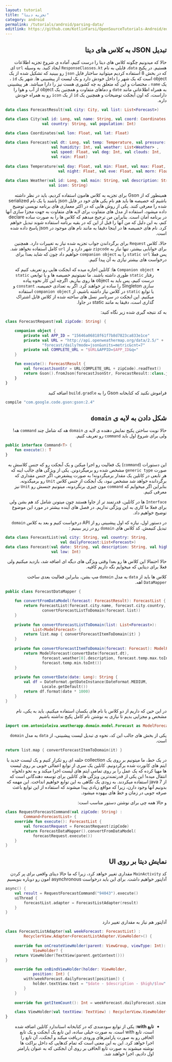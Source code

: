 ```yaml
---
layout: tutorial
title: "تجزیه دیتا"
category: android
permalink: /tutorials/android/parsing-data/
editlink: https://github.com/KotlinFarsi/OpenSourceTutorials-Android/edit/master/src/parsing-data/README.md
---
```



<div dir="rtl" markdown="1">



<div dir="rtl" markdown="1" id="تبدیل JSON به کلاس های دیتا" >

## تبدیل JSON به کلاس های دیتا

</div>

حالا که میدونیم چگونه کلاس های دیتا را درست کنیم، آماده ی شروعِ تجزیه اطلاعات هستیم. در پکیج `data`، فایلی به نام `ResponseClasses.kt` ایجاد کنید. به وسیله `url` ای که در بخش 8 استفاده کردیم میتوانید ساختار فایل `json` رو ببینید که تشکیل شده از یک object است که یک شهر را داخل خودش دارد و یک لیست از پیشبینی ها. شهر یک `id` ، یک `name` ، مختصات و این که متعلق به چه کشوری هست نیز را دارا میباشد. هر پیشبینی به همراه اطلاعاتی مانند `date` و دماهای متفاوت و همچنین یک object از آب و هوا را داراست، که اون آبجکت توضیحات و همچنین یک `id` از یک `icon` رو به همراه خودش داره.


</div>

```kotlin
data class ForecastResult(val city: City, val list: List<Forecast>)

data class City(val id: Long, val name: String, val coord: Coordinates,
                val country: String, val population: Int)
                
data class Coordinates(val lon: Float, val lat: Float)

data class Forecast(val dt: Long, val temp: Temperature, val pressure: Float,
                    val humidity: Int, val weather: List<Weather> ,
                    val speed: Float, val deg: Int, val clouds: Int, 
                    val rain: Float)
                    
data class Temperature(val day: Float, val min: Float, val max: Float, 
                       val night: Float, val eve: Float, val morn: Float)
                        
data class Weather(val id: Long, val main: String, val description: String, 
                   val icon: String)
```

<div dir="rtl" markdown="1">

همینطور که از Gson برای تجزیه به کلاس هامون استفاده کردیم،  باید در نظر داشته باشیم که خصیصه ها باید هم نامِ یکی های خود در فایل json باشند یا یک نام serialized شده را معرفی کنند. یکی از روش هایی که در اکثر معماری های برنامه نویسی توضیح داده میشود، استفاده از مدل های متفاوت برای لایه های متفاوت به جهت مجزا سازی آنها در برنامه امان است. بنابراین من ترجیح میدهم که کلاس ها را به صورت ساده declare کنم، به این دلیل که من آنها را قبل از این که در بقیه برنامه استفاده شوند تبدیل خواهم کرد. نام های خصیصه ها در اینجا دقیقا به مانند نام های موجود در json پاسخ داده شده است.

حالا، کلاس `Request` برای برگرداندن جواب تجزیه شده نیاز به تغییرات دارد. همچنین برای خوانایی بیشتر، تنها نیاز به `zipcode` شهر دارد و از `url` کامل استفاده نخواهد شد. پس فعلا `static url` را به `companion object` خواهیم داد چون که شاید بعدا برای درخواست های بیشتر نیازی به آن پیدا کنیم.

* 	`Companion object` ها: کاتلین اجازه میده که ابجکت هایی رو تعریف کنیم که رفتار `static` طوری داشته باشند. ما نمیتونیم خصیصه ها و یا توابعی `static` درست کنیم، پس باید به object ها روی بیاریم. اگرچه این کار نحوه پیاده سازی Singleton را ساده تر خواهند کرد. اگر به تعدادی خصیصه، `constant` و یا توابع `static` در کلاس نیاز داشته باشیم، از `companion object` استفاده میکنیم. این ابجکت در سرتاسر نسل های ساخته شده از کلاس قابل اشتراک گذاری است، دقیقا به مانند static در جاوا.  

به کد نتیجه گیری شده زیر نگاه کنید:

</div>

```kotlin
class ForecastRequest(val zipCode: String) {

    companion object {
        private val APP_ID = "15646a06818f61f7b8d7823ca833e1ce"
        private val URL = "http://api.openweathermap.org/data/2.5/" +
                "forecast/daily?mode=json&units=metric&cnt=7"
        private val COMPLETE_URL = "$URL&APPID=$APP_ID&q="
    }

    fun execute(): ForecastResult {
        val forecastJsonStr = URL(COMPLETE_URL + zipCode).readText()
        return Gson().fromJson(forecastJsonStr, ForecastResult::class.java)
    }
}
```

<div dir="rtl" markdown="1">

فراموش نکنید که کتابخانه Gson را به `build.gradle` اضافه کنید

</div>

```groovy
compile "com.google.code.gson:gson:2.4"
```

<div dir="rtl" markdown="1">

<div dir="rtl" markdown="1" id="شکل دادن به لایه ی `domain`" >

## شکل دادن به لایه ی `domain`

</div>

حالا نوبت ساختن پکیج نمایش دهنده ی لایه ی `domain` هه که شامل چند `command` هه! ولی برای شروع اول باید `command` رو تعریف کنیم.

</div>

```kotlin
public interface Command<T> {
    fun execute(): T
}
```

<div dir="rtl" markdown="1">

این دستورات (`command`) یک فعالیت رو اجرا میکنن و یک آبجکت رو که جنس کلاسش به صورت `generic type` مشخص شده رو برمیگردونن. یکی از ویژگی های جالب اینه که هر تابعی در کاتلین یک مقدار برمیگردونه! به صورت پیشفرض، اگر جنس مقداری که برگردانده خواهد شد مشخص نبود، یک آبجکت از جنس کلاس `Unit` رو برمیگدونه. بنابراین اگر میخوایم که `command` مون چیزی برنگردونه، میتونیم جنسش رو `Unit` نیز معرفی کنیم.

`Interface` ها در کاتلین، قدرتمند تر از جاوا هستند چون میتونن شامل کد هم بشن ولی برای فعلا ما کاری به این ویژگی نداریم. در فصل های آینده بیشتر در مورد این موضوع توضیح خواهیم داد.

در دستور اول، نیازه که اول پیشبینی رو از API درخواست کنیم و بعد به کلاس `domain` تبدیل کنیمش. کد کلاس های `domain` رو در زیر ببینیم :


</div>

```kotlin
data class ForecastList(val city: String, val country: String,
                        val dailyForecast:List<Forecast>)
data class Forecast(val date: String, val description: String, val high: Int,
                    val low: Int)
```

<div dir="rtl" markdown="1">

حالا احتمالا این کلاس ها رو بعدا وقتی ویژگی های دیگه ای اضافه شد، بازدید میکنیم ولی فعلا برای دیتایی که میخوایم نگه داریم کافیه.

کلاس ها باید از `data` به مدل `domain` مپ بشن، بنابراین فعالیت بعدی ساخت `DataMapper` اهه.


</div>

```kotlin
public class ForecastDataMapper {

    fun convertFromDataModel(forecast: ForecastResult): ForecastList {
        return ForecastList(forecast.city.name, forecast.city.country,
                convertForecastListToDomain(forecast.list))
    }
    
    private fun convertForecastListToDomain(list: List<Forecast>):
            List<ModelForecast> {
        return list.map { convertForecastItemToDomain(it) }
    }
    
    private fun convertForecastItemToDomain(forecast: Forecast): ModelForecast {
        return ModelForecast(convertDate(forecast.dt),
                forecast.weather[0].description, forecast.temp.max.toInt(),
                forecast.temp.min.toInt())
    }
    
    private fun convertDate(date: Long): String {
        val df = DateFormat.getDateInstance(DateFormat.MEDIUM,
                Locale.getDefault())
        return df.format(date * 1000)
    }
}
```

<div dir="rtl" markdown="1">

در این حین که داریم از دو کلاس با نام های یکسان استفاده میکنیم، باید به یکی، نام مشخص و مجزایی بدیم تا نیازی به نوشتن نام کامل پکیج نداشته باشیم

</div>

```kotlin
import com.antonioleiva.weatherapp.domain.model.Forecast as ModelForecast
```

<div dir="rtl" markdown="1">

یکی از بخش های جالب این کد، نحوه ی تبدیل لیست پیشبینی، از `data` به مدل `domain` است.

</div>

```kotlin
return list.map { convertForecastItemToDomain(it) }
```


<div dir="rtl" markdown="1">

در یک خط، ما میتونیم بر روی یک collection حلقه ای رو تکرار کنیم و یک لیست جدید با ایتم های کانورت شده برگردونیم. کاتلین یک سری از توابع اعمالی خوبی بر روی لیست ها مهیا کرده که یک عمل را بر روی تمامی ایتم های لیست اجرا میکند و به نحو دلخواه انتقال میده! این یکی از قدرتمندترین ویژگی های کاتلین برای توسعه دهندگانی است که از java 7 استفاده میکردند. به زودی یک نگاهی به این توابع خواهیم انداخت. این مهمه که بدونیم آنها وجود دارن، زیرا که مواقع زیادی پیدا میشوند که استفاده از این توابع باعث صرفه جویی در زمان و خط های بیهوده میشود.

و حالا همه چی برای نوشتن دستور مناسب است:

</div>

```kotlin
class RequestForecastCommand(val zipCode: String) :
        Command<ForecastList> {
    override fun execute(): ForecastList {
        val forecastRequest = ForecastRequest(zipCode)
        return ForecastDataMapper().convertFromDataModel(
            forecastRequest.execute())
    }
}
```



<div dir="rtl" markdown="1">

<div dir="rtl" markdown="1" id="نمایش دیتا بر روی UI" >

## نمایش دیتا بر روی UI

</div>

کد `MainActivity`  مقداری تغییر خواهد کرد، زیرا که ما حالا دیتای واقعی برای پر کردن آداپتور خواهیم داشت. برای این باید درخواست asynchronous امون رو دوباره بنویسیم

</div>

```kotlin
async() {
    val result = RequestForecastCommand("94043").execute()
    uiThread {
        forecastList.adapter = ForecastListAdapter(result)
    }
}
```

<div dir="rtl" markdown="1">

آداپتور هم نیاز به مقداری تغییر دارد

</div>

```kotlin
class ForecastListAdapter(val weekForecast: ForecastList) :
        RecyclerView.Adapter<ForecastListAdapter.ViewHolder>() {
        
    override fun onCreateViewHolder(parent: ViewGroup, viewType: Int):
            ViewHolder? {
    return ViewHolder(TextView(parent.getContext()))
}

    override fun onBindViewHolder(holder: ViewHolder,
            position: Int) {
        with(weekForecast.dailyForecast[position]) {
            holder.textView.text = "$date - $description - $high/$low"
        }
    }
    
    override fun getItemCount(): Int = weekForecast.dailyForecast.size

    class ViewHolder(val textView: TextView) : RecyclerView.ViewHolder(textView)
}
```

<div dir="rtl" markdown="1">

* **تابع with:** یکی از توابع سودمندی که در کتابخانه استاندارد کاتلین اضافه شده است، تابع with است. به صورت خیلی ساده، این تابع یک آبجکت و یک تابع الحاقی رو به صورت پارامترهای ورودی دریافت میکند و آبجکت، آن تابع را اجرا خواهد کرد. این به این معنی است که تمام کدهایی که داخل براکت ها نوشته میشوند به صورت تابع الحاقی بر روی آن ابجکتی که به عنوان پارامتر اول دادیم، اجرا خواهند شد.

</div>


